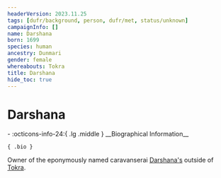 ```yaml
---
headerVersion: 2023.11.25
tags: [dufr/background, person, dufr/met, status/unknown]
campaignInfo: []
name: Darshana
born: 1699
species: human
ancestry: Dunmari
gender: female
whereabouts: Tokra
title: Darshana
hide_toc: true
---
```

# Darshana
<div class="grid cards ext-narrow-margin ext-one-column" markdown>
- :octicons-info-24:{ .lg .middle } __Biographical Information__

    { .bio }

</div>


Owner of the eponymously named caravanserai [Darshana's](<../../gazetteer/greater-dunmar/realms/dunmar/central-dunmar/tokra/darshana-s-caravanserai.md>) outside of [Tokra](<../../gazetteer/greater-dunmar/realms/dunmar/central-dunmar/tokra/tokra.md>). 